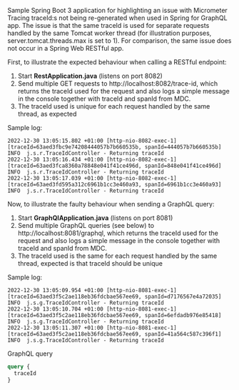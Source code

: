 Sample Spring Boot 3 application for highlighting an issue with Micrometer Tracing traceId:s not being re-generated when used in Spring for GraphQL app. The issue is that the same traceId is used for separate requests handled by the same Tomcat worker thread (for illustration purposes, server.tomcat.threads.max is set to 1). For comparison, the same issue does not occur in a Spring Web RESTful app.

First, to illustrate the expected behaviour when calling a RESTful endpoint:
1. Start **RestApplication.java** (listens on port 8082)
2. Send multiple GET requests to http://localhost:8082/trace-id, which returns the traceId used for the request and also logs a simple message in the console together with traceId and spanId from MDC.
3. The traceId used is unique for each request handled by the same thread, as expected

Sample log:
```
2022-12-30 13:05:15.802 +01:00 [http-nio-8082-exec-1] [traceId=63aed3fbc9e74208444057b7b660535b, spanId=444057b7b660535b] INFO  j.s.r.TraceIdController - Returning traceId
2022-12-30 13:05:16.434 +01:00 [http-nio-8082-exec-1] [traceId=63aed3fca8360a78848e041f41ce496d, spanId=848e041f41ce496d] INFO  j.s.r.TraceIdController - Returning traceId
2022-12-30 13:05:17.039 +01:00 [http-nio-8082-exec-1] [traceId=63aed3fd595a312c6961b1cc3e460a93, spanId=6961b1cc3e460a93] INFO  j.s.r.TraceIdController - Returning traceId
```
Now, to illustrate the faulty behaviour when sending a GraphQL query:
1. Start **GraphQlApplication.java** (listens on port 8081)
2. Send multiple GraphQL queries (see below) to http://localhost:8081/graphql, which returns the traceId used for the request and also logs a simple message in the console together with traceId and spanId from MDC.
3. The traceId used is the same for each request handled by the same thread, expected is that traceId should be unique

Sample log:
```
2022-12-30 13:05:09.954 +01:00 [http-nio-8081-exec-1] [traceId=63aed3f5c2ae118eb36fdcbae567ee69, spanId=d7176567e4a72035] INFO  j.s.g.TraceIdController - Returning traceId
2022-12-30 13:05:10.704 +01:00 [http-nio-8081-exec-1] [traceId=63aed3f5c2ae118eb36fdcbae567ee69, spanId=6efdadb976e85418] INFO  j.s.g.TraceIdController - Returning traceId
2022-12-30 13:05:11.307 +01:00 [http-nio-8081-exec-1] [traceId=63aed3f5c2ae118eb36fdcbae567ee69, spanId=41a564c587c396f1] INFO  j.s.g.TraceIdController - Returning traceId
```

GraphQL query

```graphql
query {
  traceId
}
```
